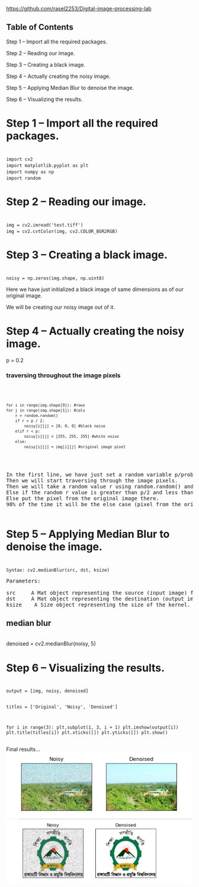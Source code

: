 https://github.com/rasel2253/Digital-image-processing-lab

## Table of Contents

Step 1 – Import all the required packages.

Step 2 – Reading our image.

Step 3 – Creating a black image.

Step 4 – Actually creating the noisy image.

Step 5 – Applying Median Blur to denoise the image.

Step 6 – Visualizing the results.



# Step 1 – Import all the required packages.


<code> 
import cv2
import matplotlib.pyplot as plt
import numpy as np
import random
</code>

# Step 2 – Reading our image.

<code>
img = cv2.imread('test.tiff')
img = cv2.cvtColor(img, cv2.COLOR_BGR2RGB)
</code>

# Step 3 – Creating a black image.
<code>
noisy = np.zeros(img.shape, np.uint8)
</code>
<p>Here we have just initialized a black image of same dimensions as of our original image.</p>
<p>We will be creating our noisy image out of it.</p>


# Step 4 – Actually creating the noisy image.

p = 0.2
### traversing throughout the image pixels
<code>

    for i in range(img.shape[0]): #rows
    for j in range(img.shape[1]): #cols
        r = random.random()
        if r < p / 2:
            noisy[i][j] = [0, 0, 0] #black noise
        elif r < p:
            noisy[i][j] = [255, 255, 255] #white noise
        else:
            noisy[i][j] = img[i][j] #original image pixel

 </code>   
 <pre>
In the first line, we have just set a random variable p/probability as 0.2.
Then we will start traversing through the image pixels.
Then we will take a random value r using random.random() and check if that’s less than p/2 then add a black/pepper noise (0,0,0).
Else if the random r value is greater than p/2 and less than p then add a white/salt noise.
Else put the pixel from the original image there.
98% of the time it will be the else case (pixel from the original image).
 </pre>

# Step 5 – Applying Median Blur to denoise the image.
<code>
Syntax: cv2.medianBlur(src, dst, ksize)
</code>

<pre>
Parameters:

src 	A Mat object representing the source (input image) for this operation.
dst 	A Mat object representing the destination (output image) for this operation.
ksize 	 A Size object representing the size of the kernel.
</pre>


## median blur
<br>
denoised = cv2.medianBlur(noisy, 5)


# Step 6 – Visualizing the results.
<code>
output = [img, noisy, denoised]

titles = ['Original', 'Noisy', 'Denoised']

for i in range(3):
    plt.subplot(1, 3, i + 1)
    plt.imshow(output[i])
    plt.title(titles[i])
    plt.xticks([])
    plt.yticks([])
plt.show()

</code>
Final results…

<img src="rass.png">
<img src="rass1.png">
